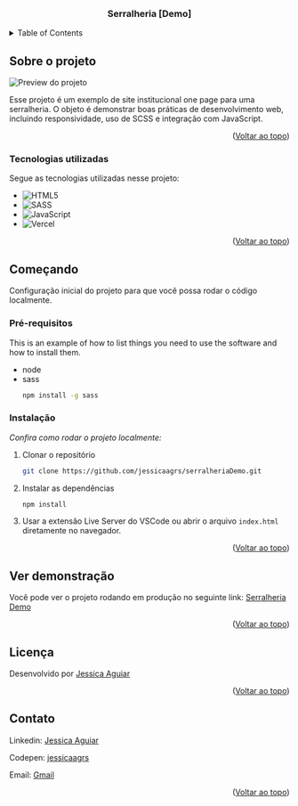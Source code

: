 <!-- Improved compatibility of back to top link: See: https://github.com/othneildrew/Best-README-Template/pull/73 -->

<a id="readme-top"></a>

<!--
*** Thanks for checking out the Best-README-Template. If you have a suggestion
*** that would make this better, please fork the repo and create a pull request
*** or simply open an issue with the tag "enhancement".
*** Don't forget to give the project a star!
*** Thanks again! Now go create something AMAZING! :D
-->

<!-- PROJECT SHIELDS -->
<!--
*** I'm using markdown "reference style" links for readability.
*** Reference links are enclosed in brackets [ ] instead of parentheses ( ).
*** See the bottom of this document for the declaration of the reference variables
*** for contributors-url, forks-url, etc. This is an optional, concise syntax you may use.
*** https://www.markdownguide.org/basic-syntax/#reference-style-links
-->

<!-- PROJECT LOGO -->
<br />
<div align="center">

  <h3 align="center">Serralheria [Demo]</h3>
  
</div>

<!-- TABLE OF CONTENTS -->
<details>
  <summary>Table of Contents</summary>
  <ol>
    <li>
      <a href="#sobre-o-projeto">Sobre o projeto</a>
      <ul>
        <li><a href="#tecnologias-utilizadas">Tecnologias Utilizadas</a></li>
      </ul>
    </li>
    <li>
      <a href="#começando">Começando</a>
      <ul>
        <li><a href="#pré-requisitos">Pré-requisitos</a></li>
        <li><a href="#instalação">Instalação</a></li>
      </ul>
    </li>
    <li><a href="#ver-demonstração">Ver demonstração</a></li>
    <li><a href="#licença">Licença</a></li>
    <li><a href="#contato">Contato</a></li>
  </ol>
</details>

<!-- ABOUT THE PROJECT -->

## Sobre o projeto

![Preview do projeto](https://iili.io/FN1kSxR.md.png)

Esse projeto é um exemplo de site institucional one page para uma serralheria. O objeto é demonstrar boas práticas de desenvolvimento web, incluindo responsividade, uso de SCSS e integração com JavaScript.

<p align="right">(<a href="#readme-top">Voltar ao topo</a>)</p>

### Tecnologias utilizadas

Segue as tecnologias utilizadas nesse projeto:

- ![HTML5](https://img.shields.io/badge/html5-%23E34F26.svg?style=for-the-badge&logo=html5&logoColor=white)
- ![SASS](https://img.shields.io/badge/SASS-hotpink.svg?style=for-the-badge&logo=SASS&logoColor=white)
- ![JavaScript](https://img.shields.io/badge/javascript-%23323330.svg?style=for-the-badge&logo=javascript&logoColor=%23F7DF1E)
- ![Vercel](https://img.shields.io/badge/vercel-%23000000.svg?style=for-the-badge&logo=vercel&logoColor=white)

<p align="right">(<a href="#readme-top">Voltar ao topo</a>)</p>

<!-- GETTING STARTED -->

## Começando

Configuração inicial do projeto para que você possa rodar o código localmente.

### Pré-requisitos

This is an example of how to list things you need to use the software and how to install them.

- node
- sass
  ```sh
  npm install -g sass
  ```

### Instalação

_Confira como rodar o projeto localmente:_

1. Clonar o repositório
   ```sh
   git clone https://github.com/jessicaagrs/serralheriaDemo.git
   ```
2. Instalar as dependências
   ```sh
   npm install
   ```
3. Usar a extensão Live Server do VSCode ou abrir o arquivo `index.html` diretamente no navegador.

<p align="right">(<a href="#readme-top">Voltar ao topo</a>)</p>

<!-- USAGE EXAMPLES -->

## Ver demonstração

Você pode ver o projeto rodando em produção no seguinte link: [Serralheria Demo](https://serralheria-demo.vercel.app/)

<p align="right">(<a href="#readme-top">Voltar ao topo</a>)</p>

## Licença

Desenvolvido por [Jessica Aguiar](https://github.com/jessicaagrs)

<p align="right">(<a href="#readme-top">Voltar ao topo</a>)</p>

<!-- CONTACT -->

## Contato

Linkedin: [Jessica Aguiar](https://www.linkedin.com/in/jessicaag-rs/)

Codepen: [jessicaagrs](https://codepen.io/jessicaagrs/pens/public)

Email: [Gmail](mailto:jessicaag.rs@gmail.com)

<p align="right">(<a href="#readme-top">Voltar ao topo</a>)</p>
